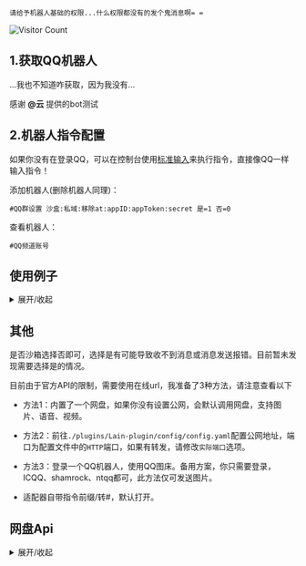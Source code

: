 `请给予机器人基础的权限...什么权限都没有的发个鬼消息啊= =`

 ![Visitor Count](https://profile-counter.glitch.me/Zyy955-Lain-plugin/count.svg)

## 1.获取QQ机器人

...我也不知道咋获取，因为我没有...

感谢 **@云** 提供的bot测试

## 2.机器人指令配置

如果你没有在登录QQ，可以在控制台使用[标准输入](./stdin.md)来执行指令，直接像QQ一样输入指令！

添加机器人(删除机器人同理)：
```
#QQ群设置 沙盒:私域:移除at:appID:appToken:secret 是=1 否=0
```

查看机器人：
```
#QQ频道账号
```

## 使用例子

<details><summary>展开/收起</summary>

是否沙盒：`否`

是否私域：`是`

移除at：`是`

开发者ID：`123456789`

appToken：`abcdefghijklmnopqrstuvwxyz123456`

secret：`abcdefghijklmnopqrstuvwxyz`


添加机器人：
```
#QQ群设置 0:1:1:123456789:abcdefghijklmnopqrstuvwxyz123456:abcdefghijklmnopqrstuvwxyz
```

删除机器人：
```
#QQ群设置 0:1:1:123456789:abcdefghijklmnopqrstuvwxyz123456:abcdefghijklmnopqrstuvwxyz
```

</details>

## 其他

是否沙箱选择否即可，选择是有可能导致收不到消息或消息发送报错。目前暂未发现需要选择是的情况。

目前由于官方API的限制，需要使用在线url，我准备了3种方法，请注意查看以下

- 方法1：内置了一个网盘，如果你没有设置公网，会默认调用网盘，支持图片、语音、视频。

- 方法2：前往`./plugins/Lain-plugin/config/config.yaml`配置公网地址，端口为配置文件中的`HTTP`端口，如果有转发，请修改`实际端口`选项。

- 方法3：登录一个QQ机器人，使用QQ图床。备用方案，你只需要登录，ICQQ、shamrock、ntqq都可，此方法仅可发送图片。

- 适配器自带指令前缀/转#，默认打开。

## 网盘Api

<details><summary>展开/收起</summary>

- 网盘API 从网上收集的，非本人所属，侵权删~

- 优先尝试内置网盘发图，失败后如有配置公网IP则使用公网IP发图，否则通过方法3给自己发图的方式上传图片，语音，视频等。

- 可通过锅巴配置填写公网IP，支持端口映射。

- 暂时只适配了一个网盘，如希望禁用内置网盘，可自行将配置文件中的网盘地址留空。

</details>

